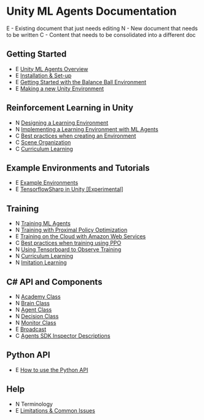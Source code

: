 # Unity ML Agents Documentation
E - Existing document that just needs editing
N - New document that needs to be written
C - Content that needs to be consolidated into a different doc
 
## Getting Started
 * E [Unity ML Agents Overview](1-GettingStarted/1-Unity-Agents-Overview.md)
 * E [Installation & Set-up](1-GettingStarted/2-Installation.md)
 * E [Getting Started with the Balance Ball Environment](1-GettingStarted/3-Getting-Started-with-Balance-Ball.md)
 * E [Making a new Unity Environment](1-GettingStarted/4-Making-a-New-Unity-Environment.md)

## Reinforcement Learning in Unity
 * N [Designing a Learning Environment](2-RLInUnity/1-Designing-a-Learning-Environment.md)
 * N [Implementing a Learning Environment with ML Agents](2-RLInUnity/2-Implementing-a-Learning-Environment.md)
 * C [Best practices when creating an Environment](2-RLInUnity/best-practices.md)
 * C [Scene Organization](2-RLInUnity/Organizing-the-Scene.md)
 * C [Curriculum Learning](3-Training/5-Curriculum-Training.md)

## Example Environments and Tutorials
 * E [Example Environments](4-ExamplesAndTutorials/1-Example-Environments.md)
 * E [TensorflowSharp in Unity [Experimental]](4-ExamplesAndTutorials/2-Using-TensorFlow-Sharp-in-Unity.md)
 
## Training
 * N [Training ML Agents](3-Training/1-Training-ML-Agents.md)
 * N [Training with Proximal Policy Optimization](3-Training/2-Training-with-PPO.md)
 * E [Training on the Cloud with Amazon Web Services](3-Training/3-Training-on-Amazon-Web-Service.md)
 * C [Best practices when training using PPO](3-Training/best-practices-ppo.md)
 * N [Using Tensorboard to Observe Training](3-Training/4-Using-Tensorboard.md)
 * N [Curriculum Learning](3-Training/5-Curriculum-Training.md)
 * N [Imitation Learning](3-Training/6-Imitation-Learning.md)
 
## C# API and Components
 * N [Academy Class](5-C%23APIReference/1-Academy.md)
 * N [Brain Class](5-C%23APIReference/2-Brain.md)
 * N [Agent Class](5-C%23APIReference/3-Agent.md)
 * N [Decision Class](5-C%23APIReference/4-Decision.md)
 * N [Monitor Class](5-C%23APIReference/5-Monitor.md)
 * E [Broadcast](5-C%23APIReference/6-Broadcast.md)
 * C [Agents SDK Inspector Descriptions](5-C%23APIReference/Agents-Editor-Interface.md)

 
## Python API
 * E [How to use the Python API](6-PythonAPI/1-Python-API.md)
## Help
  * N Terminology 
  * E [Limitations & Common Issues](Limitations-&-Common-Issues.md)
